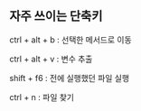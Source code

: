 ## 자주 쓰이는 단축키

ctrl + alt + b : 선택한 메서드로 이동

ctrl + alt + v : 변수 추출 

shift + f6 : 전에 실행했던 파일 실행

ctrl + n : 파일 찾기